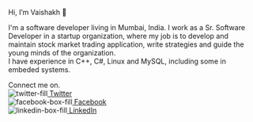 Hi, I’m Vaishakh 👋 

I'm a software developer living in Mumbai, India. I work as a Sr. Software Developer in a startup organization, where my job is to develop and maintain stock market trading application, write strategies and guide the young minds of the organization. <br>
I have experience in C++, C#, Linux and MySQL, including some in embeded systems.

Connect me on.<br>
![twitter-fill](https://user-images.githubusercontent.com/28676093/112378904-7f041f80-8d0d-11eb-858b-f5b2755c5e30.png)<a href="https://twitter.com/Vaishakh_Menon"> Twitter</a> <br>
![facebook-box-fill](https://user-images.githubusercontent.com/28676093/112379756-8d9f0680-8d0e-11eb-821c-a8ce0ef200b0.png)<a href="https://www.facebook.com/vaishakh.hm/"> Facebook</a> <br>
![linkedin-box-fill](https://user-images.githubusercontent.com/28676093/112378931-89261e00-8d0d-11eb-9786-9d54a48a91f6.png)<a href="https://www.linkedin.com/in/vaishakhhm/"> LinkedIn</a>


<!---
vaishakhhm/vaishakhhm is a ✨ special ✨ repository because its `README.md` (this file) appears on your GitHub profile.
You can click the Preview link to take a look at your changes.
--->
